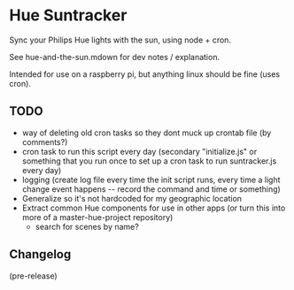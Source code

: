 # Hue Suntracker

Sync your Philips Hue lights with the sun, using node + cron.

See hue-and-the-sun.mdown for dev notes / explanation. 

Intended for use on a raspberry pi, but anything linux should be fine (uses cron).


## TODO 

* way of deleting old cron tasks so they dont muck up crontab file (by comments?)
* cron task to run this script every day (secondary "initialize.js" or something that you run once to set up a cron task to run suntracker.js every day)
* logging (create log file every time the init script runs, every time a light change event happens -- record the command and time or something)
* Generalize so it's not hardcoded for my geographic location
* Extract common Hue components for use in other apps (or turn this into more of a master-hue-project repository)
	- search for scenes by name?


## Changelog

(pre-release)